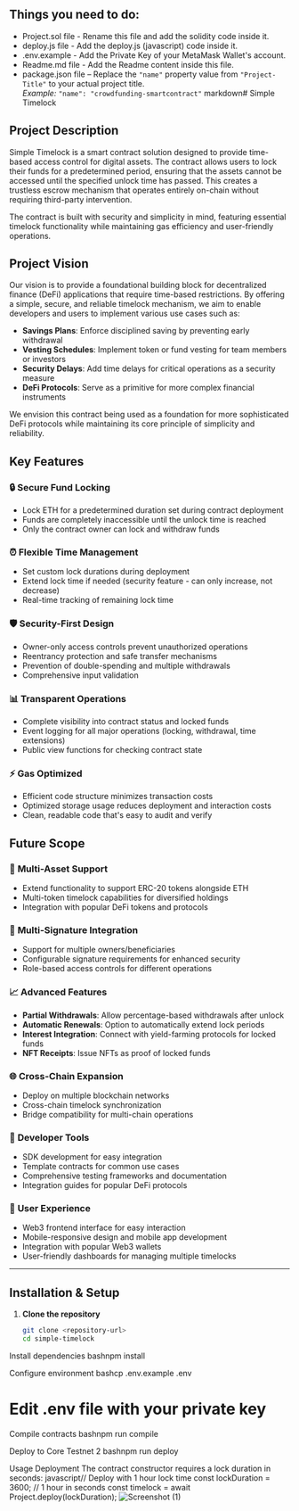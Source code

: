 ## Things you need to do:

- Project.sol file - Rename this file and add the solidity code inside it.
- deploy.js file - Add the deploy.js (javascript) code inside it.
- .env.example - Add the Private Key of your MetaMask Wallet's account.
- Readme.md file - Add the Readme content inside this file.
- package.json file – Replace the `"name"` property value from `"Project-Title"` to your actual project title. <br/>
*Example:* `"name": "crowdfunding-smartcontract"`
markdown# Simple Timelock

## Project Description

Simple Timelock is a smart contract solution designed to provide time-based access control for digital assets. The contract allows users to lock their funds for a predetermined period, ensuring that the assets cannot be accessed until the specified unlock time has passed. This creates a trustless escrow mechanism that operates entirely on-chain without requiring third-party intervention.

The contract is built with security and simplicity in mind, featuring essential timelock functionality while maintaining gas efficiency and user-friendly operations.

## Project Vision

Our vision is to provide a foundational building block for decentralized finance (DeFi) applications that require time-based restrictions. By offering a simple, secure, and reliable timelock mechanism, we aim to enable developers and users to implement various use cases such as:

- **Savings Plans**: Enforce disciplined saving by preventing early withdrawal
- **Vesting Schedules**: Implement token or fund vesting for team members or investors  
- **Security Delays**: Add time delays for critical operations as a security measure
- **DeFi Protocols**: Serve as a primitive for more complex financial instruments

We envision this contract being used as a foundation for more sophisticated DeFi protocols while maintaining its core principle of simplicity and reliability.

## Key Features

### 🔒 **Secure Fund Locking**
- Lock ETH for a predetermined duration set during contract deployment
- Funds are completely inaccessible until the unlock time is reached
- Only the contract owner can lock and withdraw funds

### ⏰ **Flexible Time Management**
- Set custom lock durations during deployment
- Extend lock time if needed (security feature - can only increase, not decrease)
- Real-time tracking of remaining lock time

### 🛡️ **Security-First Design**
- Owner-only access controls prevent unauthorized operations
- Reentrancy protection and safe transfer mechanisms
- Prevention of double-spending and multiple withdrawals
- Comprehensive input validation

### 📊 **Transparent Operations**
- Complete visibility into contract status and locked funds
- Event logging for all major operations (locking, withdrawal, time extensions)
- Public view functions for checking contract state

### ⚡ **Gas Optimized**
- Efficient code structure minimizes transaction costs
- Optimized storage usage reduces deployment and interaction costs
- Clean, readable code that's easy to audit and verify

## Future Scope

### 🔄 **Multi-Asset Support**
- Extend functionality to support ERC-20 tokens alongside ETH
- Multi-token timelock capabilities for diversified holdings
- Integration with popular DeFi tokens and protocols

### 👥 **Multi-Signature Integration**
- Support for multiple owners/beneficiaries
- Configurable signature requirements for enhanced security
- Role-based access controls for different operations

### 📈 **Advanced Features**
- **Partial Withdrawals**: Allow percentage-based withdrawals after unlock
- **Automatic Renewals**: Option to automatically extend lock periods
- **Interest Integration**: Connect with yield-farming protocols for locked funds
- **NFT Receipts**: Issue NFTs as proof of locked funds

### 🌐 **Cross-Chain Expansion**
- Deploy on multiple blockchain networks
- Cross-chain timelock synchronization
- Bridge compatibility for multi-chain operations

### 🔧 **Developer Tools**
- SDK development for easy integration
- Template contracts for common use cases
- Comprehensive testing frameworks and documentation
- Integration guides for popular DeFi protocols

### 📱 **User Experience**
- Web3 frontend interface for easy interaction
- Mobile-responsive design and mobile app development
- Integration with popular Web3 wallets
- User-friendly dashboards for managing multiple timelocks

---

## Installation & Setup

1. **Clone the repository**
   ```bash
   git clone <repository-url>
   cd simple-timelock

Install dependencies
bashnpm install

Configure environment
bashcp .env.example .env
# Edit .env file with your private key

Compile contracts
bashnpm run compile

Deploy to Core Testnet 2
bashnpm run deploy


Usage
Deployment
The contract constructor requires a lock duration in seconds:
javascript// Deploy with 1 hour lock time
const lockDuration = 3600; // 1 hour in seconds
const timelock = await Project.deploy(lockDuration);
![Screenshot (1)](https://github.com/user-attachments/assets/772b29bf-e70d-4036-8d56-592eb5aaee10)
